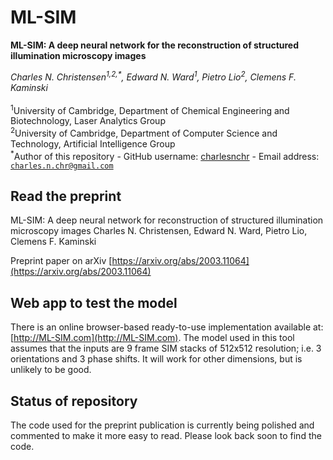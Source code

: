 # ML-SIM
**ML-SIM: A deep neural network for the reconstruction of structured illumination microscopy images**

_Charles N. Christensen<sup>1,2,*</sup>, Edward N. Ward<sup>1</sup>, Pietro Lio<sup>2</sup>, Clemens F. Kaminski_</br></br>
<sup>1</sup>University of Cambridge, Department of Chemical Engineering and Biotechnology, Laser Analytics Group</br>
<sup>2</sup>University of Cambridge, Department of Computer Science and Technology, Artificial Intelligence Group</br>
<sup> *</sup>Author of this repository - GitHub username: [charlesnchr](http://github.com/charlesnchr) - Email address: <code>charles.n.chr@gmail.com</code>

## Read the preprint
ML-SIM: A deep neural network for reconstruction of structured illumination microscopy images
Charles N. Christensen, Edward N. Ward, Pietro Lio, Clemens F. Kaminski

Preprint paper on arXiv [https://arxiv.org/abs/2003.11064](https://arxiv.org/abs/2003.11064) 


## Web app to test the model
There is an online browser-based ready-to-use implementation available at:
[http://ML-SIM.com](http://ML-SIM.com). The model used in this tool assumes that the inputs are 9 frame SIM stacks of 512x512 resolution; i.e. 3 orientations and 3 phase shifts. It will work for other dimensions, but is unlikely to be good.


## Status of repository
The code used for the preprint publication is currently being polished and commented to make it more easy to read. Please look back soon to find the code.
